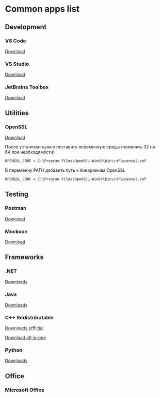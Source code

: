# Common apps list
## Development
### VS Code
[Download](https://code.visualstudio.com/download)
### VS Studio
[Download](https://www.visualstudio.com/vs/downloads/index.html)
### JetBrains Toolbox
[Download](https://www.jetbrains.com/toolbox/download/download-thanks.html)
## Utilities
### OpenSSL
[Download](https://slproweb.com/products/Win32OpenSSL.html)

После установки нужно поставить переменную среды (поменять 32 на 64 при необходимости)
~~~ps
OPENSSL_CONF = C:\Program Files\OpenSSL-Win64\bin\cnf\openssl.cnf
~~~
В переменну PATH добавить путь к бинарникам OpenSSL
~~~ps
OPENSSL_CONF = C:\Program Files\OpenSSL-Win64\bin\cnf\openssl.cnf
~~~
## Testing
### Postman
[Download](https://www.postman.com/downloads/)
### Mockoon
[Download](https://www.mockoon.com/download)
## Frameworks
### .NET
[Downloads](https://dotnet.microsoft.com/en-us/download)
### Java
[Downloads](https://www.oracle.com/technetwork/java/javase/downloads/index.html)
### C++ Redistributable
[Downloads offficial](https://docs.microsoft.com/ru-RU/cpp/windows/latest-supported-vc-redist?view=msvc-170)

[Download all-in-one](https://www.majorgeeks.com/files/details/visual_c_redistributable_runtimes_aio_repack.html)

### Python
[Downloads](https://www.python.org/downloads/)
## Office
### Microsoft Office